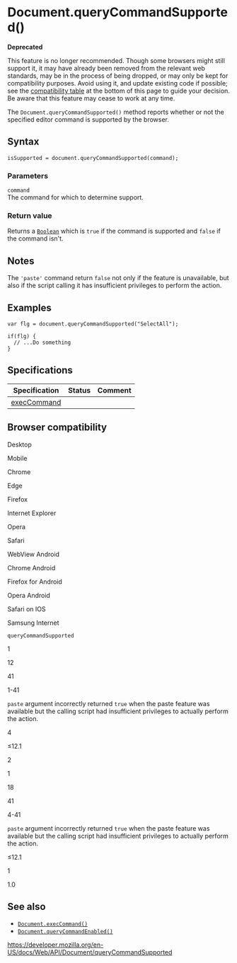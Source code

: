 # Document.queryCommandSupported()

**Deprecated**

This feature is no longer recommended. Though some browsers might still support it, it may have already been removed from the relevant web standards, may be in the process of being dropped, or may only be kept for compatibility purposes. Avoid using it, and update existing code if possible; see the [compatibility table](#browser_compatibility) at the bottom of this page to guide your decision. Be aware that this feature may cease to work at any time.

The `Document.queryCommandSupported()` method reports whether or not the specified editor command is supported by the browser.

## Syntax

    isSupported = document.queryCommandSupported(command);

### Parameters

`command`  
The command for which to determine support.

### Return value

Returns a [`Boolean`](https://developer.mozilla.org/en-US/docs/Web/JavaScript/Reference/Global_Objects/Boolean) which is `true` if the command is supported and `false` if the command isn't.

## Notes

The `'paste'` command return `false` not only if the feature is unavailable, but also if the script calling it has insufficient privileges to perform the action.

## Examples

    var flg = document.queryCommandSupported("SelectAll");

    if(flg) {
      // ...Do something
    }

## Specifications

<table><thead><tr class="header"><th>Specification</th><th>Status</th><th>Comment</th></tr></thead><tbody><tr class="odd"><td><a href="https://w3c.github.io/editing/execCommand.html#querycommandsupported()">execCommand</a></td><td></td><td></td></tr></tbody></table>

## Browser compatibility

Desktop

Mobile

Chrome

Edge

Firefox

Internet Explorer

Opera

Safari

WebView Android

Chrome Android

Firefox for Android

Opera Android

Safari on IOS

Samsung Internet

`queryCommandSupported`

1

12

41

1-41

`paste` argument incorrectly returned `true` when the paste feature was available but the calling script had insufficient privileges to actually perform the action.

4

≤12.1

2

1

18

41

4-41

`paste` argument incorrectly returned `true` when the paste feature was available but the calling script had insufficient privileges to actually perform the action.

≤12.1

1

1.0

## See also

- [`Document.execCommand()`](execcommand)
- [`Document.queryCommandEnabled()`](querycommandenabled)

<a href="https://developer.mozilla.org/en-US/docs/Web/API/Document/queryCommandSupported" class="_attribution-link">https://developer.mozilla.org/en-US/docs/Web/API/Document/queryCommandSupported</a>
